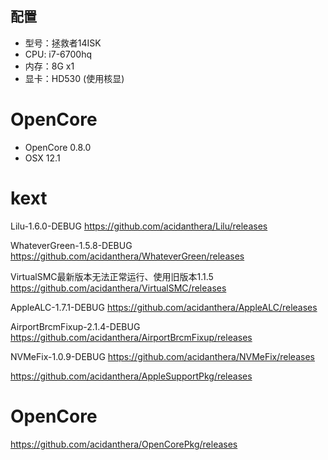 ## 配置

- 型号：拯救者14ISK
- CPU: i7-6700hq
- 内存：8G x1
- 显卡：HD530 (使用核显)


# OpenCore
- OpenCore 0.8.0
- OSX 12.1


# kext

Lilu-1.6.0-DEBUG
https://github.com/acidanthera/Lilu/releases

WhateverGreen-1.5.8-DEBUG
https://github.com/acidanthera/WhateverGreen/releases

VirtualSMC最新版本无法正常运行、使用旧版本1.1.5
https://github.com/acidanthera/VirtualSMC/releases

AppleALC-1.7.1-DEBUG
https://github.com/acidanthera/AppleALC/releases

AirportBrcmFixup-2.1.4-DEBUG
https://github.com/acidanthera/AirportBrcmFixup/releases

NVMeFix-1.0.9-DEBUG
https://github.com/acidanthera/NVMeFix/releases

https://github.com/acidanthera/AppleSupportPkg/releases

# OpenCore

https://github.com/acidanthera/OpenCorePkg/releases
